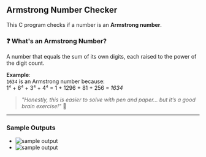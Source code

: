 
## Armstrong Number Checker  

This C program checks if a number is an **Armstrong number**.  

### ❓ What's an Armstrong Number?  
A number that equals the sum of its own digits, each raised to the power of the digit count.  

**Example**:  
`1634` is an Armstrong number because:  
1⁴ + 6⁴ + 3⁴ + 4⁴ = 1 + 1296 + 81 + 256 = _1634_
> *"Honestly, this is easier to solve with pen and paper... but it’s a good brain exercise!"* :rocket:  
---
### Sample Outputs
- ![sample output](https://github.com/zoreladrean/C-language-codes/blob/main/armstrong_number/sampleOutput1.PNG)
- ![sample output](https://github.com/zoreladrean/C-language-codes/blob/main/armstrong_number/sampleOutput2.PNG)
